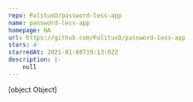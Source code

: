 ```yaml
---
repo: PalituxD/password-less-app
name: password-less-app
homepage: NA
url: https://github.com/PalituxD/password-less-app
stars: 4
starredAt: 2021-01-08T19:13:02Z
description: |-
    null
---
```


[object Object]
